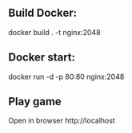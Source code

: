 ## Build Docker:

docker build . -t nginx:2048

## Docker start:

docker run -d -p 80:80 nginx:2048 

## Play game

Open in browser http://localhost
